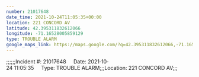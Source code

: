 ```yaml
---
number: 21017648
date_time: 2021-10-24T11:05:35+00:00
location: 221 CONCORD AV
latitude: 42.395311832612066
longitude: -71.16528005859129
type: TROUBLE ALARM
google_maps_link: https://maps.google.com/?q=42.395311832612066,-71.16528005859129
---
```


;;;;;;Incident #: 21017648     Date: 2021‐10‐24 11:05:35     Type: TROUBLE ALARM;;;Location: 221 CONCORD AV;;;
